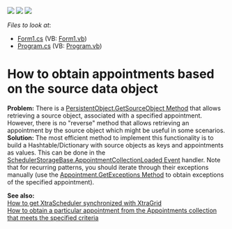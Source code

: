 <!-- default badges list -->
![](https://img.shields.io/endpoint?url=https://codecentral.devexpress.com/api/v1/VersionRange/128635662/14.2.3%2B)
[![](https://img.shields.io/badge/Open_in_DevExpress_Support_Center-FF7200?style=flat-square&logo=DevExpress&logoColor=white)](https://supportcenter.devexpress.com/ticket/details/E3143)
[![](https://img.shields.io/badge/📖_How_to_use_DevExpress_Examples-e9f6fc?style=flat-square)](https://docs.devexpress.com/GeneralInformation/403183)
<!-- default badges end -->
<!-- default file list -->
*Files to look at*:

* [Form1.cs](./CS/Form1.cs) (VB: [Form1.vb](./VB/Form1.vb))
* [Program.cs](./CS/Program.cs) (VB: [Program.vb](./VB/Program.vb))
<!-- default file list end -->
# How to obtain appointments based on the source data object


<p><strong>Problem:</strong> There is a <a href="http://documentation.devexpress.com/#CoreLibraries/DevExpressXtraSchedulerPersistentObject_GetSourceObjecttopic"><u>PersistentObject.GetSourceObject Method</u></a> that allows retrieving a source object, associated with a specified appointment. However, there is no "reverse" method that allows retrieving an appointment by the source object which might be useful in some scenarios.<br />
<strong>Solution:</strong> The most efficient method to implement this functionality is to build a Hashtable/Dictionary with source objects as keys and appointments as values. This can be done in the <a href="http://documentation.devexpress.com/#CoreLibraries/DevExpressXtraSchedulerSchedulerStorageBase_AppointmentCollectionLoadedtopic"><u>SchedulerStorageBase.AppointmentCollectionLoaded Event</u></a> handler. Note that for recurring patterns, you should iterate through their exceptions manually (use the <a href="http://documentation.devexpress.com/#CoreLibraries/DevExpressXtraSchedulerAppointment_GetExceptionstopic"><u>Appointment.GetExceptions Method</u></a> to obtain exceptions of the specified appointment).</p><p><strong>See also:</strong><br />
<a href="https://www.devexpress.com/Support/Center/p/E792">How to get XtraScheduler synchronized with XtraGrid</a><br />
<a href="https://www.devexpress.com/Support/Center/p/E1249">How to obtain a particular appointment from the Appointments collection that meets the specified criteria</a></p>

<br/>


